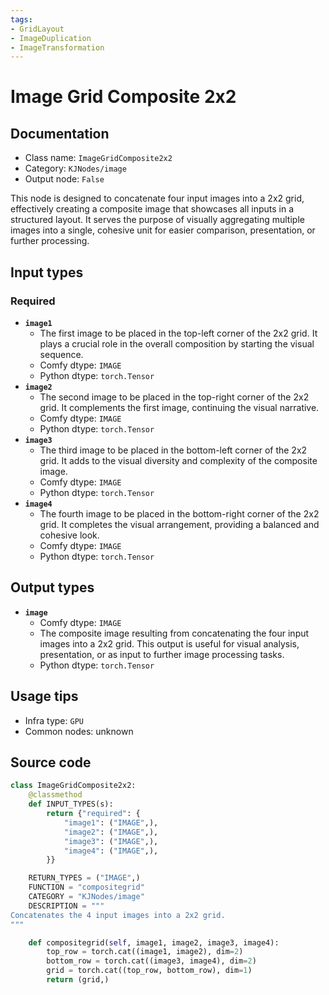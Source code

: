 ```yaml
---
tags:
- GridLayout
- ImageDuplication
- ImageTransformation
---
```


# Image Grid Composite 2x2
## Documentation
- Class name: `ImageGridComposite2x2`
- Category: `KJNodes/image`
- Output node: `False`

This node is designed to concatenate four input images into a 2x2 grid, effectively creating a composite image that showcases all inputs in a structured layout. It serves the purpose of visually aggregating multiple images into a single, cohesive unit for easier comparison, presentation, or further processing.
## Input types
### Required
- **`image1`**
    - The first image to be placed in the top-left corner of the 2x2 grid. It plays a crucial role in the overall composition by starting the visual sequence.
    - Comfy dtype: `IMAGE`
    - Python dtype: `torch.Tensor`
- **`image2`**
    - The second image to be placed in the top-right corner of the 2x2 grid. It complements the first image, continuing the visual narrative.
    - Comfy dtype: `IMAGE`
    - Python dtype: `torch.Tensor`
- **`image3`**
    - The third image to be placed in the bottom-left corner of the 2x2 grid. It adds to the visual diversity and complexity of the composite image.
    - Comfy dtype: `IMAGE`
    - Python dtype: `torch.Tensor`
- **`image4`**
    - The fourth image to be placed in the bottom-right corner of the 2x2 grid. It completes the visual arrangement, providing a balanced and cohesive look.
    - Comfy dtype: `IMAGE`
    - Python dtype: `torch.Tensor`
## Output types
- **`image`**
    - Comfy dtype: `IMAGE`
    - The composite image resulting from concatenating the four input images into a 2x2 grid. This output is useful for visual analysis, presentation, or as input to further image processing tasks.
    - Python dtype: `torch.Tensor`
## Usage tips
- Infra type: `GPU`
- Common nodes: unknown


## Source code
```python
class ImageGridComposite2x2:
    @classmethod
    def INPUT_TYPES(s):
        return {"required": {
            "image1": ("IMAGE",),
            "image2": ("IMAGE",),
            "image3": ("IMAGE",),
            "image4": ("IMAGE",),   
        }}

    RETURN_TYPES = ("IMAGE",)
    FUNCTION = "compositegrid"
    CATEGORY = "KJNodes/image"
    DESCRIPTION = """
Concatenates the 4 input images into a 2x2 grid. 
"""

    def compositegrid(self, image1, image2, image3, image4):
        top_row = torch.cat((image1, image2), dim=2)
        bottom_row = torch.cat((image3, image4), dim=2)
        grid = torch.cat((top_row, bottom_row), dim=1)
        return (grid,)

```
